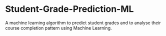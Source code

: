# Student-Grade-Prediction-ML
A machine learning algorithm to predict student grades and to analyse their course completion pattern using Machine Learning.
